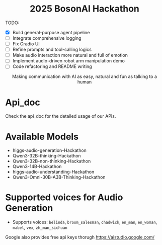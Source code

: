 <h1 align="center">2025 BosonAI Hackathon</h1>

TODO:

- [x] Build general-purpose agent pipeline
- [ ] Integrate comprehensive logging
- [ ] Fix Gradio UI
- [ ] Refine prompts and tool-calling logics
- [ ] Make audio interaction more natural and full of emotion
- [ ] Implement audio-driven robot arm manipulation demo
- [ ] Code refactoring and README writing

<p align="center">
  Making communication with AI as easy, natural and fun as talking to a human
</p>

# Api_doc
Check the api_doc for the detailed usage of our APIs.

# Available Models
- higgs-audio-generation-Hackathon
- Qwen3-32B-thinking-Hackathon
- Qwen3-32B-non-thinking-Hackathon
- Qwen3-14B-Hackathon
- higgs-audio-understanding-Hackathon
- Qwen3-Omni-30B-A3B-Thinking-Hackathon

# Supported voices for Audio Generation
- Supports voices: `belinda`, `broom_salesman`, `chadwick`, `en_man`, `en_woman`, `mabel`, `vex`, `zh_man_sichuan`


Google also provides free api keys thorugh https://aistudio.google.com/